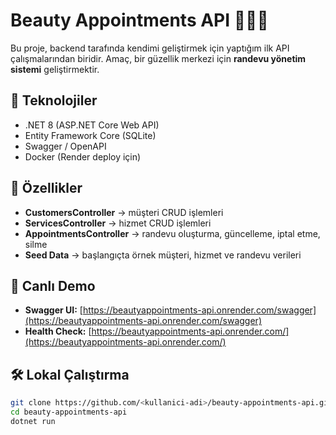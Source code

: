 # Beauty Appointments API 💇‍♀️💅

Bu proje, backend tarafında kendimi geliştirmek için yaptığım ilk API çalışmalarından biridir.
Amaç, bir güzellik merkezi için **randevu yönetim sistemi** geliştirmektir.  

## 🚀 Teknolojiler
- .NET 8 (ASP.NET Core Web API)
- Entity Framework Core (SQLite)
- Swagger / OpenAPI
- Docker (Render deploy için)

## 📂 Özellikler
- **CustomersController** → müşteri CRUD işlemleri
- **ServicesController** → hizmet CRUD işlemleri
- **AppointmentsController** → randevu oluşturma, güncelleme, iptal etme, silme
- **Seed Data** → başlangıçta örnek müşteri, hizmet ve randevu verileri

## 🔗 Canlı Demo
- **Swagger UI:** [https://beautyappointments-api.onrender.com/swagger](https://beautyappointments-api.onrender.com/swagger)  
- **Health Check:** [https://beautyappointments-api.onrender.com/](https://beautyappointments-api.onrender.com/)

## 🛠️ Lokal Çalıştırma
```bash
git clone https://github.com/<kullanici-adi>/beauty-appointments-api.git
cd beauty-appointments-api
dotnet run
